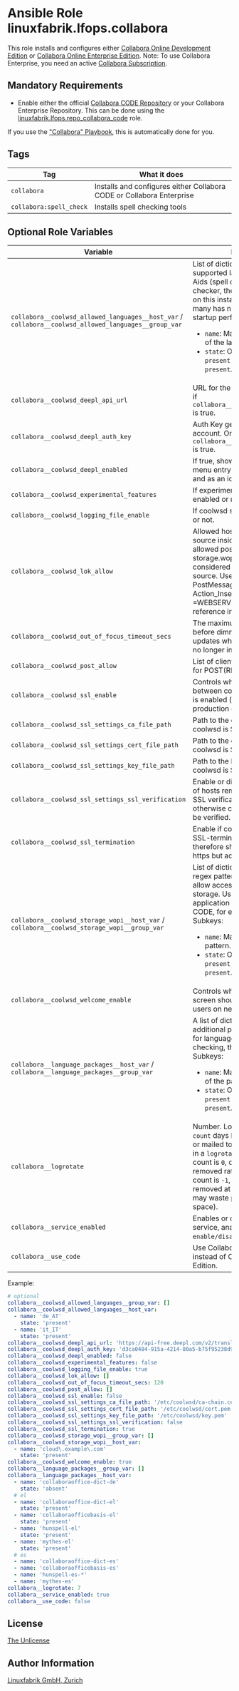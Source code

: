 # Ansible Role linuxfabrik.lfops.collabora

This role installs and configures either [Collabora Online Development Edition](https://www.collaboraoffice.com/code/) or [Collabora Online Enterprise Edition](https://www.collaboraoffice.com/collabora-online-3/). Note: To use Collabora Enterprise, you need an active [Collabora Subscription](https://www.collaboraoffice.com/subscriptions-2/).


## Mandatory Requirements

* Enable either the official [Collabora CODE Repository](https://docs.fedoraproject.org/en-US/collabora_code/) or your Collabora Enterprise Repository. This can be done using the [linuxfabrik.lfops.repo_collabora_code](https://github.com/Linuxfabrik/lfops/tree/main/roles/repo_collabora_code) role.

If you use the ["Collabora" Playbook](https://github.com/Linuxfabrik/lfops/blob/main/playbooks/collabora.yml), this is automatically done for you.


## Tags

| Tag              | What it does                           |
| ---              | ------------                           |
| `collabora` | Installs and configures either Collabora CODE or Collabora Enterprise |
| `collabora:spell_check` | Installs spell checking tools |


## Optional Role Variables

| Variable | Description | Default Value |
| -------- | ----------- | ------------- |
| `collabora__coolwsd_allowed_languages__host_var` / <br> `collabora__coolwsd_allowed_languages__group_var` | List of dictionaries containing the supported languages of Writing Aids (spell checker, grammar checker, thesaurus, hyphenation) on this instance. Allowing too many has negative effect on startup performance. Subkeys: <ul><li>`name`: Mandatory, string. Name of the language.</li><li>`state`: Optional, string. Either `present` or `absent`. Defaults to `present`.</li></ul> | <ul><li>`'de_AT'`</li><li>`'de_CH'`</li><li>`'de_DE'`</li><li>`'en_AU'`</li><li>`'en_CA'`</li><li>`'en_GB'`</li><li>`'en_US'`</li><li>`'fr'`</li><li>`'it_IT'`</li></ul> |
| `collabora__coolwsd_deepl_api_url` | URL for the deepl API. Only works if `collabora__coolwsd_deepl_enabled` is true. | `'https://api-free.deepl.com/v2/translate'` |
| `collabora__coolwsd_deepl_auth_key` | Auth Key generated by your deepl account. Only works if `collabora__coolwsd_deepl_enabled` is true. | `''` |
| `collabora__coolwsd_deepl_enabled` | If true, shows translate option as a menu entry in the compact view and as an icon in the tabbed view. | `false` |
| `collabora__coolwsd_experimental_features` | If experimental features should be enabled or not. | `false` |
| `collabora__coolwsd_logging_file_enable` | If coolwsd should write to a logfile or not. | `true` |
| `collabora__coolwsd_lok_allow` | Allowed hosts as an external data source inside edited files. All allowed post_allow.host and storage.wopi entries are also considered to be allowed as a data source. Used for example in: PostMessage Action_InsertGraphics, =WEBSERVICE() function, external reference in the cell. | `[]` |
| `collabora__coolwsd_out_of_focus_timeout_secs` | The maximum number of seconds before dimming and stopping updates when the browser tab is no longer in focus. | `120` |
| `collabora__coolwsd_post_allow` | List of client IP addresses to allow for POST(REST). | `[]` |
| `collabora__coolwsd_ssl_enable` | Controls whether SSL encryption between coolwsd and the network is enabled (do not disable for production deployment). | `false` |
| `collabora__coolwsd_ssl_settings_ca_file_path` | Path to the ca file. Set this when coolwsd is SSL-terminating. | `'/etc/coolwsd/ca-chain.cert.pem'` |
| `collabora__coolwsd_ssl_settings_cert_file_path` | Path to the cert file. Set this when coolwsd is SSL-terminating. | `'/etc/coolwsd/cert.pem'` |
| `collabora__coolwsd_ssl_settings_key_file_path` | Path to the key file. Set this when coolwsd is SSL-terminating. | `'/etc/coolwsd/key.pem'` |
| `collabora__coolwsd_ssl_settings_ssl_verification` | Enable or disable SSL verification of hosts remote to coolwsd. If true SSL verification will be strict, otherwise certs of hosts will not be verified. | `false` |
| `collabora__coolwsd_ssl_termination` | Enable if coolwsd is behind a SSL-terminating proxy and therefore should act as if its using https but actually receives http. | `true` |
| `collabora__coolwsd_storage_wopi__host_var` / <br> `collabora__coolwsd_storage_wopi__group_var` | List of dictionaries containing regex pattern of hostname to allow access to the backend storage. Ususally the hostname application that uses Collabora CODE, for example Nextcloud. Subkeys: <ul><li>`name`: Mandatory, string. Regex pattern.</li><li>`state`: Optional, string. Either `present` or `absent`. Defaults to `present`.</li></ul> | `[]` |
| `collabora__coolwsd_welcome_enable` | Controls whether the welcome screen should be shown to the users on new install and updates. | `false` |
| `collabora__language_packages__host_var` / <br> `collabora__language_packages__group_var` | A list of dictionaries containing additional packages to be installed for language support (spell checking, thesaurus, etc). Subkeys: <ul><li>`name`: Mandatory, string. Name of the package</li><li>`state`: Optional, string. Either `present` or `absent`. Defaults to `present`.</li></ul> | `dict`, `mythes` and `hunspell` for de, en, fr, it |
| `collabora__logrotate` | Number. Log files are rotated `count` days before being removed or mailed to the address specified in a `logrotate` mail directive. If count is `0`, old versions are removed rather than rotated. If count is `-1`, old logs are not removed at all (use with caution, may waste performance and disk space). | `{{ logrotate__rotate \| d(14) }}` |
| `collabora__service_enabled` | Enables or disables the coolwsd service, analogous to `systemctl enable/disable --now`. | `true` |
| `collabora__use_code` | Use Collabora CODE Edition instead of Collabora Enterprise Edition. | `true` |

Example:
```yaml
# optional
collabora__coolwsd_allowed_languages__group_var: []
collabora__coolwsd_allowed_languages__host_var:
  - name: 'de_AT'
    state: 'present'
  - name: 'it_IT'
    state: 'present'
collabora__coolwsd_deepl_api_url: 'https://api-free.deepl.com/v2/translate'
collabora__coolwsd_deepl_auth_key: 'd3ca0484-915a-4214-80a5-b75f95238d9c:fx'
collabora__coolwsd_deepl_enabled: false
collabora__coolwsd_experimental_features: false
collabora__coolwsd_logging_file_enable: true
collabora__coolwsd_lok_allow: []
collabora__coolwsd_out_of_focus_timeout_secs: 120
collabora__coolwsd_post_allow: []
collabora__coolwsd_ssl_enable: false
collabora__coolwsd_ssl_settings_ca_file_path: '/etc/coolwsd/ca-chain.cert.pem'
collabora__coolwsd_ssl_settings_cert_file_path: '/etc/coolwsd/cert.pem'
collabora__coolwsd_ssl_settings_key_file_path: '/etc/coolwsd/key.pem'
collabora__coolwsd_ssl_settings_ssl_verification: false
collabora__coolwsd_ssl_termination: true
collabora__coolwsd_storage_wopi__group_var: []
collabora__coolwsd_storage_wopi__host_var:
  - name: 'cloud\.example\.com'
    state: 'present'
collabora__coolwsd_welcome_enable: true
collabora__language_packages__group_var: []
collabora__language_packages__host_var:
  - name: 'collaboraoffice-dict-de'
    state: 'absent'
  # el
  - name: 'collaboraoffice-dict-el'
    state: 'present'
  - name: 'collaboraofficebasis-el'
    state: 'present'
  - name: 'hunspell-el'
    state: 'present'
  - name: 'mythes-el'
    state: 'present'
  # es
  - name: 'collaboraoffice-dict-es'
  - name: 'collaboraofficebasis-es'
  - name: 'hunspell-es-*'
  - name: 'mythes-es'
collabora__logrotate: 7
collabora__service_enabled: true
collabora__use_code: false
```


## License

[The Unlicense](https://unlicense.org/)


## Author Information

[Linuxfabrik GmbH, Zurich](https://www.linuxfabrik.ch)
